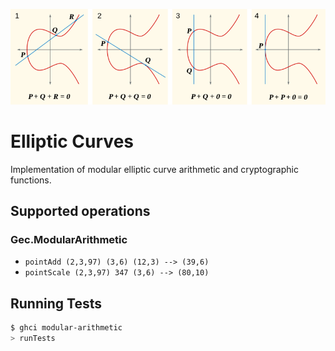 ![](./header.png)

# Elliptic Curves

Implementation of modular elliptic curve arithmetic and cryptographic functions.

## Supported operations
### Gec.ModularArithmetic
- `pointAdd (2,3,97) (3,6) (12,3) --> (39,6)`
- `pointScale (2,3,97) 347 (3,6) --> (80,10)`


## Running Tests
```bash
$ ghci modular-arithmetic
> runTests
```
